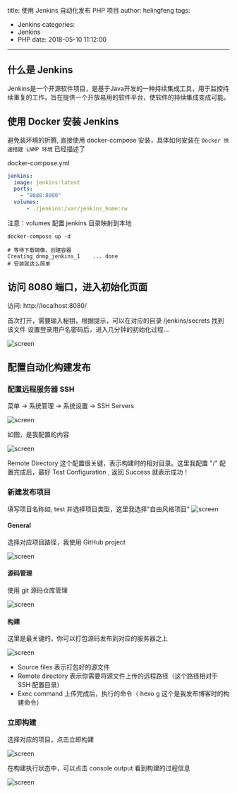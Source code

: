 title: 使用 Jenkins 自动化发布 PHP 项目
author: helingfeng
tags:
  - Jenkins
categories:
  - Jenkins
  - PHP
date: 2018-05-10 11:12:00
---
## 什么是 Jenkins

Jenkins是一个开源软件项目，是基于Java开发的一种持续集成工具，用于监控持续重复的工作，旨在提供一个开放易用的软件平台，使软件的持续集成变成可能。

## 使用 Docker 安装 Jenkins

避免装环境的折腾, 直接使用 docker-compose 安装，具体如何安装在 `Docker 快速搭建 LNMP 环境` 已经描述了

docker-compose.yml

```yml
jenkins:
  image: jenkins:latest
  ports:
    - "8080:8080"
  volumes:
      - ./jenkins:/var/jenkins_home:rw
```
注意：volumes 配置 jenkins 目录映射到本地

```shell
docker-compose up -d 

# 等待下载镜像，创建容器
Creating dnmp_jenkins_1    ... done
# 安装就这么简单
```

## 访问 8080 端口，进入初始化页面

访问: http://localhost:8080/

首次打开，需要输入秘钥，根据提示，可以在对应的目录 /jenkins/secrets 找到该文件
设置登录用户名密码后，进入几分钟的初始化过程...

![screen](/images/screen_5.png)

## 配置自动化构建发布

### 配置远程服务器 SSH

菜单 -> 系统管理 -> 系统设置 ->  SSH Servers

![screen](/images/screen_7.png)

如图，是我配置的内容

![screen](/images/screen_8.png)

Remote Directory 这个配置很关键，表示构建时的相对目录。这里我配置 "/" 
配置完成后，最好 Test Configuration , 返回 Success 就表示成功！

### 新建发布项目

填写项目名称如, test
并选择项目类型，这里我选择"自由风格项目"
![screen](/images/screen_6.png)

#### General

选择对应项目路径，我使用 GitHub project 

![screen](/images/screen_9.png)

#### 源码管理

使用 git 源码仓库管理

![screen](/images/screen_10.png)

#### 构建

这里是最关键的，你可以打包源码发布到对应的服务器之上

![screen](/images/screen_11.png)

- Source files 表示打包好的源文件
- Remote directory 表示你需要将源文件上传的远程路径（这个路径相对于 SSH 配置目录）
- Exec command 上传完成后，执行的命令（ hexo g 这个是我发布博客时的构建命令）

### 立即构建

选择对应的项目，点击立即构建

![screen](/images/screen_12.png)

在构建执行状态中，可以点击 console output 看到构建的过程信息

![screen](/images/screen_13.png)


 









